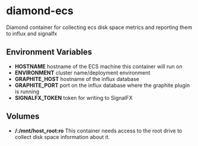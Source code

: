 # diamond-ecs
Diamond container for collecting ecs disk space metrics and reporting them to influx and signalfx

## Environment Variables

  - **HOSTNAME** hostname of the ECS machine this container will run on
  - **ENVIRONMENT** cluster name/deployment environment
  - **GRAPHITE_HOST** hostname of the influx database
  - **GRAPHITE_PORT** port on the influx database where the graphite plugin is running
  - **SIGNALFX_TOKEN** token for writing to SignalFX

## Volumes

  - **/:/mnt/host_root:ro** This container needs access to the root drive to collect disk space information about it.

